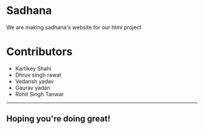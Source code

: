 # Sadhana
We are making sadhana's website for our html project

# Contributors
 -  Kartikey Shahi
 -  Dhruv singh rawat
 -  Vedansh yadav
 -  Gaurav yadan
 -  Rohit Singh Tanwar
-----------------------------------------------------------------------------

## Hoping you're doing great!
